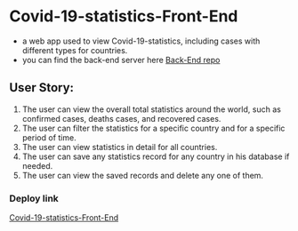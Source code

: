 # Covid-19-statistics-Front-End  

- a web app used to view Covid-19-statistics, including cases with different types for countries.
- you can find the back-end server here [Back-End repo](https://github.com/idreesalmasri/Covid-19-statistics-Back-End)

## User Story:
1. The user can view the overall total statistics around the world, such as confirmed cases, deaths cases, and recovered cases.
2. The user can filter the statistics for a specific country and for a specific period of time.
3. The user can view statistics in detail for all countries.
4. The user can save any statistics record for any country in his database if needed.
5. The user can view the saved records and delete any one of them.

### Deploy link 
[Covid-19-statistics-Front-End](https://dapper-cuchufli-705491.netlify.app/)

